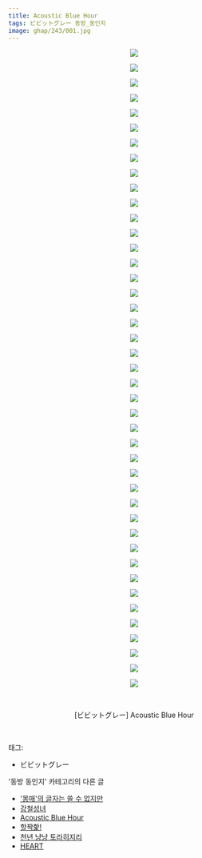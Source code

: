 ```yaml
---
title: Acoustic Blue Hour
tags: ビビットグレー 동방_동인지
image: ghap/243/001.jpg
---
```

<div class="article">
<p style="text-align: center; clear: none; float: none;"><img src="{{ site.nasurl }}/ghap/243/001.jpg"/></p>
<p style="text-align: center; clear: none; float: none;"><img src="{{ site.nasurl }}/ghap/243/002.jpg"/></p>
<p style="text-align: center; clear: none; float: none;"><img src="{{ site.nasurl }}/ghap/243/003.jpg"/></p>
<p style="text-align: center; clear: none; float: none;"><img src="{{ site.nasurl }}/ghap/243/004.jpg"/></p>
<p style="text-align: center; clear: none; float: none;"><img src="{{ site.nasurl }}/ghap/243/005.jpg"/></p>
<p style="text-align: center; clear: none; float: none;"><img src="{{ site.nasurl }}/ghap/243/006.jpg"/></p>
<p style="text-align: center; clear: none; float: none;"><img src="{{ site.nasurl }}/ghap/243/007.jpg"/></p>
<p style="text-align: center; clear: none; float: none;"><img src="{{ site.nasurl }}/ghap/243/008.jpg"/></p>
<p style="text-align: center; clear: none; float: none;"><img src="{{ site.nasurl }}/ghap/243/009.jpg"/></p>
<p style="text-align: center; clear: none; float: none;"><img src="{{ site.nasurl }}/ghap/243/010.jpg"/></p>
<p style="text-align: center; clear: none; float: none;"><img src="{{ site.nasurl }}/ghap/243/011.jpg"/></p>
<p style="text-align: center; clear: none; float: none;"><img src="{{ site.nasurl }}/ghap/243/012.jpg"/></p>
<p style="text-align: center; clear: none; float: none;"><img src="{{ site.nasurl }}/ghap/243/013.jpg"/></p>
<p style="text-align: center; clear: none; float: none;"><img src="{{ site.nasurl }}/ghap/243/014.jpg"/></p>
<p style="text-align: center; clear: none; float: none;"><img src="{{ site.nasurl }}/ghap/243/015.jpg"/></p>
<p style="text-align: center; clear: none; float: none;"><img src="{{ site.nasurl }}/ghap/243/016.jpg"/></p>
<p style="text-align: center; clear: none; float: none;"><img src="{{ site.nasurl }}/ghap/243/017.jpg"/></p>
<p style="text-align: center; clear: none; float: none;"><img src="{{ site.nasurl }}/ghap/243/018.jpg"/></p>
<p style="text-align: center; clear: none; float: none;"><img src="{{ site.nasurl }}/ghap/243/019.jpg"/></p>
<p style="text-align: center; clear: none; float: none;"><img src="{{ site.nasurl }}/ghap/243/020.jpg"/></p>
<p style="text-align: center; clear: none; float: none;"><img src="{{ site.nasurl }}/ghap/243/021.jpg"/></p>
<p style="text-align: center; clear: none; float: none;"><img src="{{ site.nasurl }}/ghap/243/022.jpg"/></p>
<p style="text-align: center; clear: none; float: none;"><img src="{{ site.nasurl }}/ghap/243/023.jpg"/></p>
<p style="text-align: center; clear: none; float: none;"><img src="{{ site.nasurl }}/ghap/243/024.jpg"/></p>
<p style="text-align: center; clear: none; float: none;"><img src="{{ site.nasurl }}/ghap/243/025.jpg"/></p>
<p style="text-align: center; clear: none; float: none;"><img src="{{ site.nasurl }}/ghap/243/026.jpg"/></p>
<p style="text-align: center; clear: none; float: none;"><img src="{{ site.nasurl }}/ghap/243/027.jpg"/></p>
<p style="text-align: center; clear: none; float: none;"><img src="{{ site.nasurl }}/ghap/243/028.jpg"/></p>
<p style="text-align: center; clear: none; float: none;"><img src="{{ site.nasurl }}/ghap/243/029.jpg"/></p>
<p style="text-align: center; clear: none; float: none;"><img src="{{ site.nasurl }}/ghap/243/030.jpg"/></p>
<p style="text-align: center; clear: none; float: none;"><img src="{{ site.nasurl }}/ghap/243/031.jpg"/></p>
<p style="text-align: center; clear: none; float: none;"><img src="{{ site.nasurl }}/ghap/243/032.jpg"/></p>
<p style="text-align: center; clear: none; float: none;"><img src="{{ site.nasurl }}/ghap/243/033.jpg"/></p>
<p style="text-align: center; clear: none; float: none;"><img src="{{ site.nasurl }}/ghap/243/034.jpg"/></p>
<p style="text-align: center; clear: none; float: none;"><img src="{{ site.nasurl }}/ghap/243/035.jpg"/></p>
<p style="text-align: center; clear: none; float: none;"><img src="{{ site.nasurl }}/ghap/243/036.jpg"/></p>
<p style="text-align: center; clear: none; float: none;"><img src="{{ site.nasurl }}/ghap/243/037.jpg"/></p>
<p style="text-align: center; clear: none; float: none;"><img src="{{ site.nasurl }}/ghap/243/038.jpg"/></p>
<p style="text-align: center; clear: none; float: none;"><img src="{{ site.nasurl }}/ghap/243/039.jpg"/></p>
<p style="text-align: center; clear: none; float: none;"><img src="{{ site.nasurl }}/ghap/243/040.jpg"/></p>
<p style="text-align: center; clear: none; float: none;"><img src="{{ site.nasurl }}/ghap/243/041.jpg"/></p>
<p style="text-align: center; clear: none; float: none;"><img src="{{ site.nasurl }}/ghap/243/042.jpg"/></p>
<p style="text-align: center; clear: none; float: none;"><img src="{{ site.nasurl }}/ghap/243/043.jpg"/></p>
<p style="text-align: center; clear: none; float: none;"><br/></p>
<p style="text-align: center; clear: none; float: none;">[ビビットグレー] Acoustic Blue Hour</p>
<p><br/></p>
</div><div class="tagTrail">
<p>태그: </p>
<ul>
<li>ビビットグレー</li>
</ul>
</div><div class="another">
<p>'동방 동인지' 카테고리의 다른 글</p>
<ul>
<li><a href="/2016-06-19-ghap_245">'몽매'의 글자는 쓸 수 없지만</a></li>
<li><a href="/2016-06-19-ghap_244">강철성녀</a></li>
<li><a href="/2016-06-19-ghap_243">Acoustic Blue Hour</a></li>
<li><a href="/2016-06-19-ghap_242">할짝핥!</a></li>
<li><a href="/2016-06-19-ghap_241">천년 냥냥 토라히지리</a></li>
<li><a href="/2016-06-19-ghap_240">HEART</a></li>
</ul>
</div><div class="cb_module cb_fluid">
<div class="cb_wrt cb_profile">
</div><!-- commentList close -->
</div>